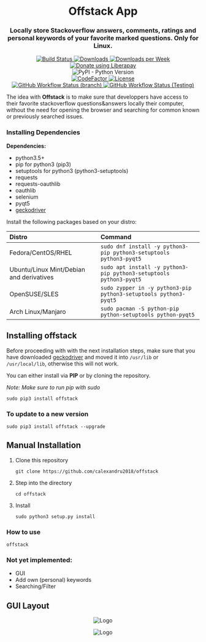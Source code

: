 <h1 align="center">Offstack App</h1>
<h3 align="center">Locally store <b>Stackoverflow</b> answers, comments, ratings and personal keywords of your favorite marked questions. <b>Only for Linux.</b></h3>

<div align="center">
  <a href="https://github.com/calexandru2018/offstack-app/releases/latest">
      <img alt="Build Status" src="https://img.shields.io/github/release/calexandru2018/offstack-app.svg?style=flat" />
  </a>
  <a href="https://pepy.tech/project/offstack-app">
    <img alt="Downloads" src="https://pepy.tech/badge/offstack-app">
  </a>   
    <a href="https://pepy.tech/project/offstack-app/week">
      <img alt="Downloads per Week" src="https://pepy.tech/badge/offstack-app/week">
    </a>
</div>
<div align="center">
  <a href="https://liberapay.com/calexandru2018/donate"><img alt="Donate using Liberapay" src="https://liberapay.com/assets/widgets/donate.svg"></a>
</div>
<div align="center">
  <img alt="PyPI - Python Version" src="https://img.shields.io/pypi/pyversions/offstack-app?color=Yellow&label=python&logo=Python&logoColor=Yellow">
</div>
<div align="center">
  <a href="https://www.codefactor.io/repository/github/calexandru2018/offstack-app">
    <img src="https://www.codefactor.io/repository/github/calexandru2018/offstack-app/badge" alt="CodeFactor" />
  </a>
  <a href="https://github.com/calexandru2018/offstack-app/blob/master/LICENSE">
    <img src="https://img.shields.io/pypi/l/offstack-app?style=flat" alt="License"></img>
  </a>
</div>
<div align="center">
    <a href="https://actions-badge.atrox.dev/calexandru2018/offstack-app/goto?ref=master">
        <img alt="GitHub Workflow Status (branch)" src="https://img.shields.io/github/workflow/status/calexandru2018/offstack-app/master flake8/master?label=master%20flake8">
    </a>
    <a href="https://actions-badge.atrox.dev/calexandru2018/offstack-app/goto?ref=testing">
      <img alt="GitHub Workflow Status (Testing)" src="https://img.shields.io/github/workflow/status/calexandru2018/offstack-app/testing flake8/testing?label=testing%20flake8">
    </a> 
</div>

<p>
The idea with <b>Offstack</b> is to make sure that developpers have access to their favorite stackoverflow questions&answers locally their computer, without the need for opening the browser and searching for common known or previously searched issues.
</p>

### Installing Dependencies

**Dependencies:**

- python3.5+
- pip for python3 (pip3)
- setuptools for python3 (python3-setuptools)
- requests
- requests-oauthlib
- oauthlib
- selenium
- pyqt5
- <a href="https://github.com/mozilla/geckodriver/releases">geckodriver</a>


Install the following packages based on your distro:

| **Distro**                              | **Command**                                                                                                                           |
|:----------------------------------------|:---------------------------------------------------------------------------------------------------------                             |
|Fedora/CentOS/RHEL                       | `sudo dnf install -y python3-pip python3-setuptools python3-pyqt5`                                              |
|Ubuntu/Linux Mint/Debian and derivatives | `sudo apt install -y python3-pip python3-setuptools python3-pyqt5`                        |
|OpenSUSE/SLES                            | `sudo zypper in -y python3-pip python3-setuptools python3-pyqt5`  |
|Arch Linux/Manjaro                       | `sudo pacman -S python-pip python-setuptools python-pyqt5`       |


## Installing offstack

Before proceeding with with the next installation steps, make sure that you have downloaded <a href="https://github.com/mozilla/geckodriver/releases">geckodriver</a> and moved it into `/usr/lib` or `/usr/local/lib`, otherwise this will not work.

You can either install via <b>PIP</b> or by cloning the repository.

*Note: Make sure to run pip with sudo*

`sudo pip3 install offstack`

### To update to a new version

`sudo pip3 install offstack --upgrade`

## Manual Installation

1. Clone this repository

    `git clone https://github.com/calexandru2018/offstack`

2. Step into the directory

   `cd offstack`

3. Install

    `sudo python3 setup.py install`

### How to use

 `offstack`

### Not yet implemented:
- GUI
- Add own (personal) keywords
- Searching/Filter

## GUI Layout

<p align="center">
  <img src="https://i.imgur.com/hPYZw28.png" alt="Logo"></img>
</p>

<p align="center">
  <img src="https://i.imgur.com/nzWsIwn.png" alt="Logo"></img>
</p>
